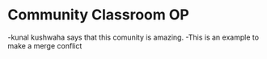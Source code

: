# Community Classroom OP

-kunal kushwaha says that this comunity is amazing.
-This is an example to make a merge conflict
